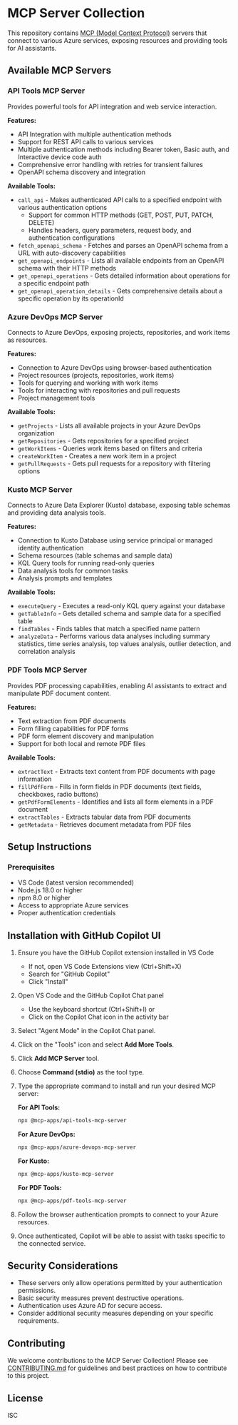 # MCP Server Collection

This repository contains [MCP (Model Context Protocol)](https://modelcontextprotocol.io/) servers that connect to various Azure services, exposing resources and providing tools for AI assistants.

## Available MCP Servers

### API Tools MCP Server

Provides powerful tools for API integration and web service interaction.

**Features:**
- API Integration with multiple authentication methods
- Support for REST API calls to various services
- Multiple authentication methods including Bearer token, Basic auth, and Interactive device code auth
- Comprehensive error handling with retries for transient failures
- OpenAPI schema discovery and integration

**Available Tools:**

- `call_api` - Makes authenticated API calls to a specified endpoint with various authentication options
  - Support for common HTTP methods (GET, POST, PUT, PATCH, DELETE)
  - Handles headers, query parameters, request body, and authentication configurations
- `fetch_openapi_schema` - Fetches and parses an OpenAPI schema from a URL with auto-discovery capabilities
- `get_openapi_endpoints` - Lists all available endpoints from an OpenAPI schema with their HTTP methods
- `get_openapi_operations` - Gets detailed information about operations for a specific endpoint path
- `get_openapi_operation_details` - Gets comprehensive details about a specific operation by its operationId

### Azure DevOps MCP Server

Connects to Azure DevOps, exposing projects, repositories, and work items as resources.

**Features:**

- Connection to Azure DevOps using browser-based authentication
- Project resources (projects, repositories, work items)
- Tools for querying and working with work items
- Tools for interacting with repositories and pull requests
- Project management tools

**Available Tools:**

- `getProjects` - Lists all available projects in your Azure DevOps organization
- `getRepositories` - Gets repositories for a specified project
- `getWorkItems` - Queries work items based on filters and criteria
- `createWorkItem` - Creates a new work item in a project
- `getPullRequests` - Gets pull requests for a repository with filtering options

### Kusto MCP Server

Connects to Azure Data Explorer (Kusto) database, exposing table schemas and providing data analysis tools.

**Features:**

- Connection to Kusto Database using service principal or managed identity authentication
- Schema resources (table schemas and sample data)
- KQL Query tools for running read-only queries
- Data analysis tools for common tasks
- Analysis prompts and templates

**Available Tools:**

- `executeQuery` - Executes a read-only KQL query against your database
- `getTableInfo` - Gets detailed schema and sample data for a specified table
- `findTables` - Finds tables that match a specified name pattern
- `analyzeData` - Performs various data analyses including summary statistics, time series analysis, top values analysis, outlier detection, and correlation analysis

### PDF Tools MCP Server

Provides PDF processing capabilities, enabling AI assistants to extract and manipulate PDF document content.

**Features:**

- Text extraction from PDF documents
- Form filling capabilities for PDF forms
- PDF form element discovery and manipulation
- Support for both local and remote PDF files

**Available Tools:**

- `extractText` - Extracts text content from PDF documents with page information
- `fillPdfForm` - Fills in form fields in PDF documents (text fields, checkboxes, radio buttons)
- `getPdfFormElements` - Identifies and lists all form elements in a PDF document
- `extractTables` - Extracts tabular data from PDF documents
- `getMetadata` - Retrieves document metadata from PDF files

## Setup Instructions

### Prerequisites

- VS Code (latest version recommended)
- Node.js 18.0 or higher
- npm 8.0 or higher
- Access to appropriate Azure services
- Proper authentication credentials

## Installation with GitHub Copilot UI

1. Ensure you have the GitHub Copilot extension installed in VS Code
   - If not, open VS Code Extensions view (Ctrl+Shift+X)
   - Search for "GitHub Copilot"
   - Click "Install"

2. Open VS Code and the GitHub Copilot Chat panel
   - Use the keyboard shortcut (Ctrl+Shift+I) or
   - Click on the Copilot Chat icon in the activity bar

3. Select "Agent Mode" in the Copilot Chat panel.

4. Click on the "Tools" icon and select **Add More Tools**.

5. Click **Add MCP Server** tool.

6. Choose **Command (stdio)** as the tool type.

7. Type the appropriate command to install and run your desired MCP server:

   **For API Tools:**

   ```bash
   npx @mcp-apps/api-tools-mcp-server
   ```

   **For Azure DevOps:**

   ```bash
   npx @mcp-apps/azure-devops-mcp-server
   ```

   **For Kusto:**

   ```bash
   npx @mcp-apps/kusto-mcp-server
   ```

   **For PDF Tools:**

   ```bash
   npx @mcp-apps/pdf-tools-mcp-server
   ```

8. Follow the browser authentication prompts to connect to your Azure resources.

9. Once authenticated, Copilot will be able to assist with tasks specific to the connected service.

## Security Considerations

- These servers only allow operations permitted by your authentication permissions.
- Basic security measures prevent destructive operations.
- Authentication uses Azure AD for secure access.
- Consider additional security measures depending on your specific requirements.

## Contributing

We welcome contributions to the MCP Server Collection! Please see [CONTRIBUTING.md](CONTRIBUTING.md) for guidelines and best practices on how to contribute to this project.

## License

ISC
